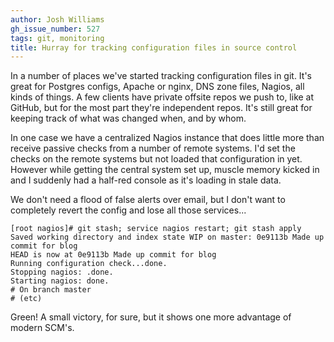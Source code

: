 ```yaml
---
author: Josh Williams
gh_issue_number: 527
tags: git, monitoring
title: Hurray for tracking configuration files in source control
---
```




In a number of places we've started tracking configuration files in git.  It's great for Postgres configs, Apache or nginx, DNS zone files, Nagios, all kinds of things.  A few clients have private offsite repos we push to, like at GitHub, but for the most part they're independent repos.  It's still great for keeping track of what was changed when, and by whom.

In one case we have a centralized Nagios instance that does little more than receive passive checks from a number of remote systems.  I'd set the checks on the remote systems but not loaded that configuration in yet.  However while getting the central system set up, muscle memory kicked in and I suddenly had a half-red console as it's loading in stale data.

We don't need a flood of false alerts over email, but I don't want to completely revert the config and lose all those services...

```nohighlight
[root nagios]# git stash; service nagios restart; git stash apply
Saved working directory and index state WIP on master: 0e9113b Made up commit for blog
HEAD is now at 0e9113b Made up commit for blog
Running configuration check...done.
Stopping nagios: .done.
Starting nagios: done.
# On branch master
# (etc)
```

Green!  A small victory, for sure, but it shows one more advantage of modern SCM's.


